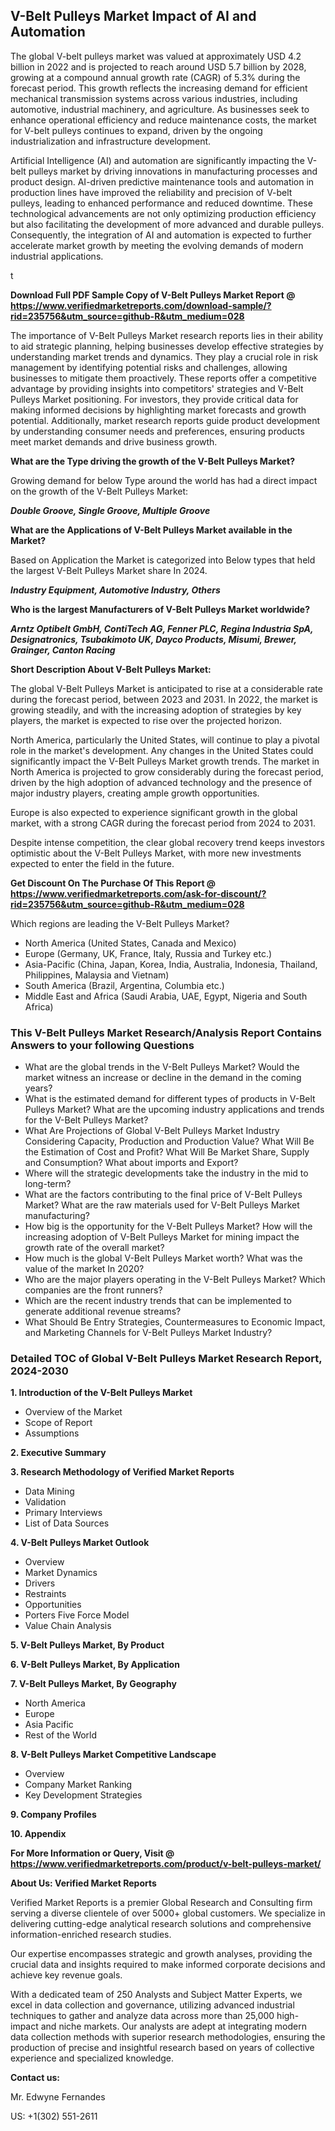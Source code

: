 <h2>V-Belt Pulleys Market Impact of AI and Automation</h2><p>The global V-belt pulleys market was valued at approximately USD 4.2 billion in 2022 and is projected to reach around USD 5.7 billion by 2028, growing at a compound annual growth rate (CAGR) of 5.3% during the forecast period. This growth reflects the increasing demand for efficient mechanical transmission systems across various industries, including automotive, industrial machinery, and agriculture. As businesses seek to enhance operational efficiency and reduce maintenance costs, the market for V-belt pulleys continues to expand, driven by the ongoing industrialization and infrastructure development.</p><p>Artificial Intelligence (AI) and automation are significantly impacting the V-belt pulleys market by driving innovations in manufacturing processes and product design. AI-driven predictive maintenance tools and automation in production lines have improved the reliability and precision of V-belt pulleys, leading to enhanced performance and reduced downtime. These technological advancements are not only optimizing production efficiency but also facilitating the development of more advanced and durable pulleys. Consequently, the integration of AI and automation is expected to further accelerate market growth by meeting the evolving demands of modern industrial applications.</p>t</p><p id="" class=""><strong>Download Full PDF Sample Copy of V-Belt Pulleys Market Report @ <a href="https://www.verifiedmarketreports.com/download-sample/?rid=235756&utm_source=github-R&utm_medium=028" target="_blank">https://www.verifiedmarketreports.com/download-sample/?rid=235756&utm_source=github-R&utm_medium=028</a></strong></p><p>The importance of&nbsp;V-Belt Pulleys Market research reports lies in their ability to aid strategic planning, helping businesses develop effective strategies by understanding market trends and dynamics. They play a crucial role in risk management by identifying potential risks and challenges, allowing businesses to mitigate them proactively. These reports offer a competitive advantage by providing insights into competitors' strategies and V-Belt Pulleys Market positioning. For investors, they provide critical data for making informed decisions by highlighting market forecasts and growth potential. Additionally, market research reports guide product development by understanding consumer needs and preferences, ensuring products meet market demands and drive business growth.</p><p><strong>What are the&nbsp;Type driving the growth of the V-Belt Pulleys Market?</strong></p><p id="" class="">Growing demand for below Type around the world has had a direct impact on the growth of the V-Belt Pulleys Market:</p><em><strong>Double Groove, Single Groove, Multiple Groove</strong></em></p><strong>What are the&nbsp;Applications&nbsp;of V-Belt Pulleys Market available in the Market?</strong></p><p id="" class="">Based on Application the Market is categorized into Below types that held the largest V-Belt Pulleys Market share In 2024.</p><em><strong>Industry Equipment, Automotive Industry, Others</strong></em></p><strong>Who is the largest Manufacturers of V-Belt Pulleys Market worldwide?</strong></p><p><em><strong>Arntz Optibelt GmbH, ContiTech AG, Fenner PLC, Regina Industria SpA, Designatronics, Tsubakimoto UK, Dayco Products, Misumi, Brewer, Grainger, Canton Racing</strong></em></p><p id="" class=""><strong>Short Description About V-Belt Pulleys Market:</strong></p><p>The global V-Belt Pulleys Market is anticipated to rise at a considerable rate during the forecast period, between 2023 and 2031. In 2022, the market is growing steadily, and with the increasing adoption of strategies by key players, the market is expected to rise over the projected horizon.</p><p>North America, particularly the United States, will continue to play a pivotal role in the market's development. Any changes in the United States could significantly impact the V-Belt Pulleys Market growth trends. The market in North America is projected to grow considerably during the forecast period, driven by the high adoption of advanced technology and the presence of major industry players, creating ample growth opportunities.</p><p>Europe is also expected to experience significant growth in the global market, with a strong CAGR during the forecast period from 2024 to 2031.</p><p>Despite intense competition, the clear global recovery trend keeps investors optimistic about the V-Belt Pulleys Market, with more new investments expected to enter the field in the future.</p><p id="" class=""><strong>Get Discount On The Purchase Of This Report @ <a href="https://www.verifiedmarketreports.com/ask-for-discount/?rid=235756&utm_source=github-R&utm_medium=028" target="_blank">https://www.verifiedmarketreports.com/ask-for-discount/?rid=235756&utm_source=github-R&utm_medium=028</a></strong></p>Which regions are leading the V-Belt Pulleys Market?</p><ul><li>North America (United States, Canada and Mexico)</li><li>Europe (Germany, UK, France, Italy, Russia and Turkey etc.)</li><li>Asia-Pacific (China, Japan, Korea, India, Australia, Indonesia, Thailand, Philippines, Malaysia and Vietnam)</li><li>South America (Brazil, Argentina, Columbia etc.)</li><li>Middle East and Africa (Saudi Arabia, UAE, Egypt, Nigeria and South Africa)</li></ul><h3 id="" class="">This V-Belt Pulleys Market Research/Analysis Report Contains Answers to your following Questions</h3><ul><li>What are the global trends in the V-Belt Pulleys Market? Would the market witness an increase or decline in the demand in the coming years?</li><li>What is the estimated demand for different types of products in V-Belt Pulleys Market? What are the upcoming industry applications and trends for the V-Belt Pulleys Market?</li><li>What Are Projections of Global V-Belt Pulleys Market Industry Considering Capacity, Production and Production Value? What Will Be the Estimation of Cost and Profit? What Will Be Market Share, Supply and Consumption? What about imports and Export?</li><li>Where will the strategic developments take the industry in the mid to long-term?</li><li>What are the factors contributing to the final price of V-Belt Pulleys Market? What are the raw materials used for V-Belt Pulleys Market manufacturing?</li><li>How big is the opportunity for the V-Belt Pulleys Market? How will the increasing adoption of V-Belt Pulleys Market for mining impact the growth rate of the overall market?</li><li>How much is the global V-Belt Pulleys Market worth? What was the value of the market In 2020?</li><li>Who are the major players operating in the V-Belt Pulleys Market? Which companies are the front runners?</li><li>Which are the recent industry trends that can be implemented to generate additional revenue streams?</li><li>What Should Be Entry Strategies, Countermeasures to Economic Impact, and Marketing Channels for V-Belt Pulleys Market Industry?</li></ul><h3 id="" class="">Detailed TOC of Global V-Belt Pulleys Market Research Report, 2024-2030</h3><p id="" class=""><strong>1. Introduction of the V-Belt Pulleys Market</strong></p><ul><li>Overview of the Market</li><li>Scope of Report</li><li>Assumptions</li></ul><p id="" class=""><strong>2. Executive Summary</strong></p><p id="" class=""><strong>3. Research Methodology of Verified Market Reports</strong></p><ul><li>Data Mining</li><li>Validation</li><li>Primary Interviews</li><li>List of Data Sources</li></ul><p id="" class=""><strong>4. V-Belt Pulleys Market Outlook</strong></p><ul><li>Overview</li><li>Market Dynamics</li><li>Drivers</li><li>Restraints</li><li>Opportunities</li><li>Porters Five Force Model</li><li>Value Chain Analysis</li></ul><p id="" class=""><strong>5. V-Belt Pulleys Market, By Product</strong></p><p id="" class=""><strong>6. V-Belt Pulleys Market, By Application</strong></p><p id="" class=""><strong>7. V-Belt Pulleys Market, By Geography</strong></p><ul><li>North America</li><li>Europe</li><li>Asia Pacific</li><li>Rest of the World</li></ul><p id="" class=""><strong>8. V-Belt Pulleys Market Competitive Landscape</strong></p><ul><li>Overview</li><li>Company Market Ranking</li><li>Key Development Strategies</li></ul><p id="" class=""><strong>9. Company Profiles</strong></p><p id="" class=""><strong>10. Appendix</strong></p><p id="" class=""><strong>For More Information or Query, Visit @ <a href="https://www.verifiedmarketreports.com/product/v-belt-pulleys-market/" target="_blank">https://www.verifiedmarketreports.com/product/v-belt-pulleys-market/</a></strong></p><p id="" class=""><strong>About Us: Verified Market Reports</strong></p><p id="" class="">Verified Market Reports is a premier Global Research and Consulting firm serving a diverse clientele of over 5000+ global customers. We specialize in delivering cutting-edge analytical research solutions and comprehensive information-enriched research studies.</p><p id="" class="">Our expertise encompasses strategic and growth analyses, providing the crucial data and insights required to make informed corporate decisions and achieve key revenue goals.</p><p id="" class="">With a dedicated team of 250 Analysts and Subject Matter Experts, we excel in data collection and governance, utilizing advanced industrial techniques to gather and analyze data across more than 25,000 high-impact and niche markets. Our analysts are adept at integrating modern data collection methods with superior research methodologies, ensuring the production of precise and insightful research based on years of collective experience and specialized knowledge.</p><p id="" class=""><strong>Contact us:</strong></p><p id="" class="">Mr. Edwyne Fernandes</p><p id="" class="">US: +1(302) 551-2611</p>
